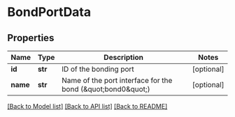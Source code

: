 # BondPortData


## Properties
Name | Type | Description | Notes
------------ | ------------- | ------------- | -------------
**id** | **str** | ID of the bonding port | [optional] 
**name** | **str** | Name of the port interface for the bond (\&quot;bond0\&quot;) | [optional] 

[[Back to Model list]](../README.md#documentation-for-models) [[Back to API list]](../README.md#documentation-for-api-endpoints) [[Back to README]](../README.md)



